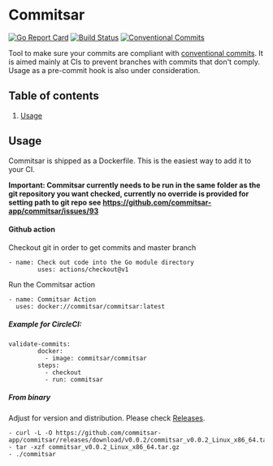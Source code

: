 # Commitsar

[![Go Report Card](https://goreportcard.com/badge/github.com/commitsar-app/commitsar)](https://goreportcard.com/report/github.com/commitsar-app/commitsar)
[![Build Status](https://cloud.drone.io/api/badges/commitsar-app/commitsar/status.svg)](https://cloud.drone.io/commitsar-app/commitsar)
[![Conventional Commits](https://img.shields.io/badge/Conventional%20Commits-1.0.0-yellow.svg)](https://conventionalcommits.org)

Tool to make sure your commits are compliant with [conventional commits](https://www.conventionalcommits.org). It is aimed mainly at CIs to prevent branches with commits that don't comply. Usage as a pre-commit hook is also under consideration.

## Table of contents

1. [Usage](#usage)

## Usage

Commitsar is shipped as a Dockerfile. This is the easiest way to add it to your CI.

**Important: Commitsar currently needs to be run in the same folder as the git repository you want checked, currently no override is provided for setting path to git repo see https://github.com/commitsar-app/commitsar/issues/93**

#### Github action

Checkout git in order to get commits and master branch
```
- name: Check out code into the Go module directory
        uses: actions/checkout@v1
```

Run the Commitsar action
```
- name: Commitsar Action
  uses: docker://commitsar/commitsar:latest
```


##### Example for CircleCI:

```
validate-commits:
	    docker:
	      - image: commitsar/commitsar
	    steps:
	      - checkout
	      - run: commitsar
```

##### From binary

Adjust for version and distribution. Please check [Releases](https://github.com/commitsar-app/commitsar/releases).

```
- curl -L -O https://github.com/commitsar-app/commitsar/releases/download/v0.0.2/commitsar_v0.0.2_Linux_x86_64.tar.gz
- tar -xzf commitsar_v0.0.2_Linux_x86_64.tar.gz
- ./commitsar
```
